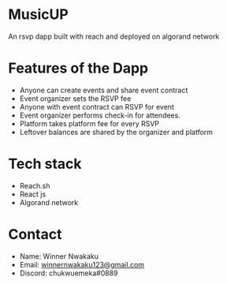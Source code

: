 # MusicUP
An rsvp dapp built with reach and deployed on algorand network

# Features of the Dapp
- Anyone can create events and share event contract
- Event organizer sets the RSVP fee
- Anyone with event contract can RSVP for event
- Event organizer performs check-in for attendees.
- Platform takes platform fee for every RSVP
- Leftover balances are shared by the organizer and platform

# Tech stack
- Reach.sh
- React js
- Algorand network

# Contact
- Name: Winner Nwakaku
- Email: winnernwakaku123@gmail.com
- Discord: chukwuemeka#0889

